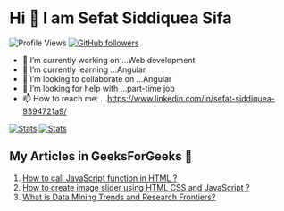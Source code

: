 # Hi 👋 I am Sefat Siddiquea Sifa 
![Profile Views](https://komarev.com/ghpvc/?username=sifa123&style=flat-square&color=blue)
[![GitHub followers](https://img.shields.io/github/followers/sifa123.svg?style=flat-square&color=blue&label=Followers)](https://github.com/sifa123?tab=followers)

- 🔭 I’m currently working on ...Web development
- 🌱 I’m currently learning ...Angular
- 👯 I’m looking to collaborate on ...Angular
- 🤔 I’m looking for help with ...part-time job
- 📫 How to reach me: ...https://www.linkedin.com/in/sefat-siddiquea-9394721a9/
 
[![Stats](https://github-readme-stats.vercel.app/api?username=sifa123&count_private=true&show_icons=true&theme=nightowl)](https://github.com/sifa123) 
[![Stats](https://github-readme-stats.vercel.app/api/top-langs?username=sifa123&show_icons=true&theme=nightowl)](https://github.com/sifa123)

## My Articles in GeeksForGeeks :tada:
1. [How to call JavaScript function in HTML ?](https://www.geeksforgeeks.org/how-to-call-javascript-function-in-html/)
2. [How to create image slider using HTML CSS and JavaScript ?](https://www.geeksforgeeks.org/how-to-create-image-slider-using-html-css-and-javascript/)
3. [What is Data Mining Trends and Research Frontiers?](https://www.geeksforgeeks.org/what-is-data-mining-trends-and-research-frontiers/)

